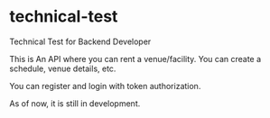 # technical-test
Technical Test for Backend Developer

This is An API where you can rent a venue/facility. You can create a schedule, venue details, etc.

You can register and login with token authorization.

As of now, it is still in development.

